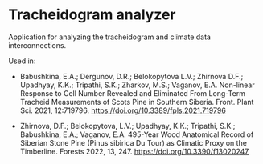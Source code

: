 # Tracheidogram analyzer
Application for analyzing the tracheidogram and climate data interconnections.

Used in:

* Babushkina, E.A.; Dergunov, D.R.; Belokopytova L.V.; Zhirnova D.F.; Upadhyay, K.K.; Tripathi, S.K.; Zharkov, M.S.; Vaganov, E.A. Non-linear Response to Cell Number Revealed and Eliminated From Long-Term Tracheid Measurements of Scots Pine in Southern Siberia. Front. Plant Sci. 2021, 12:719796. https://doi.org/10.3389/fpls.2021.719796

* Zhirnova, D.F.; Belokopytova, L.V.; Upadhyay, K.K.; Tripathi, S.K.; Babushkina, E.A.; Vaganov, E.A. 495-Year Wood Anatomical Record of Siberian Stone Pine (Pinus sibirica Du Tour) as Climatic Proxy on the Timberline. Forests 2022, 13, 247. https://doi.org/10.3390/f13020247